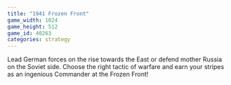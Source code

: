 ```yaml
---
title: "1941 Frozen Front"
game_width: 1024
game_height: 512
game_id: 40263
categories: strategy
---
```

Lead German forces on the rise towards the East or defend mother Russia on the Soviet side. Choose the right tactic of warfare and earn your stripes as an ingenious Commander at the Frozen Front!
